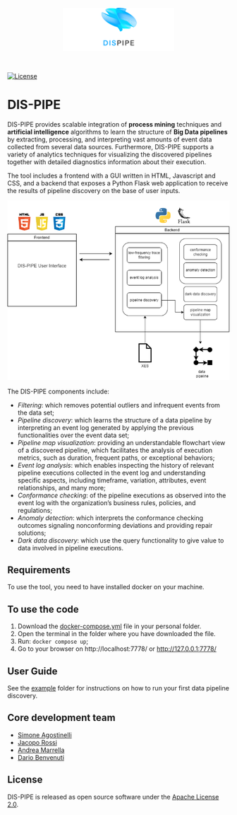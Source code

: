 <p align="center"><img width=50% src="https://github.com/DataCloud-project/DIS-PIPE/blob/main/DISPIPE_Logo_TransparentBackground_White.png"></p> 

<!---[![GitHub Issues](https://img.shields.io/github/issues/DataCloud-project/SIM-PIPE.svg)](https://github.com/DataCloud-project/SIM-PIPE/issues)--->

[![License](https://img.shields.io/badge/license-Apache2.0-blue.svg)](https://opensource.org/licenses/Apache-2.0)

# DIS-PIPE

DIS-PIPE provides scalable integration of **process mining** techniques and **artificial intelligence** algorithms to learn the structure of **Big Data pipelines** by extracting, processing, and interpreting vast amounts of event data collected from several data sources. Furthermore, DIS-PIPE supports a variety of analytics techniques for visualizing the discovered pipelines together with detailed diagnostics information about their execution.

The tool includes a frontend with a GUI written in HTML, Javascript and CSS, and a backend that exposes a Python Flask web application to receive the results of pipeline discovery on the base of user inputs.

<p align="center">
    <img src="https://raw.githubusercontent.com/bpm-diag/DIS-PIPE/main/images/DISPIPEarchitecture.png">
</p>

The DIS-PIPE components include:

<!-- - *Event data extraction*: which analyzes data sources to detect the main constituents of a data pipeline execution [DONE]; -->
<!-- - *Segmentation*: which clusters together the events belonging to the same pipeline executions [DONE]; -->
<!-- - *Abstraction*: which reduces the complexity of the event data set by merging multiple events into larger ones [DONE]; -->
- *Filtering*: which removes potential outliers and infrequent events from the data set;
- *Pipeline discovery*: which learns the structure of a data pipeline by interpreting an event log generated by applying the previous functionalities over the event data set;
- *Pipeline map visualization*: providing an understandable flowchart view of a discovered pipeline, which facilitates the analysis of execution metrics, such as duration, frequent paths, or exceptional behaviors;
- *Event log analysis*: which enables inspecting the history of relevant pipeline executions collected in the event log and understanding specific aspects, including timeframe, variation, attributes, event relationships, and many more;
- *Conformance checking*: of the pipeline executions as observed into the event log with the organization’s business rules, policies, and regulations;
- *Anomaly detection*: which interprets the conformance checking outcomes signaling nonconforming deviations and providing repair solutions;
- *Dark data discovery*: which use the query functionality to give value to data involved in pipeline executions.


## Requirements
To use the tool, you need to have installed docker on your machine.

## To use the code
1. Download the [docker-compose.yml](https://github.com/bpm-diag/DIS-PIPE/blob/main/docker-compose.yml) file in your personal folder. 
2. Open the terminal in the folder where you have downloaded the file.
4. Run: ``docker compose up``;
5. Go to your browser on http://localhost:7778/ or http://127.0.0.1:7778/

## User Guide

See the [example](https://github.com/bpm-diag/DIS-PIPE/tree/main/example) folder for instructions on how to run your first data pipeline discovery.



## Core development team

* [Simone Agostinelli](https://github.com/SimoneONE)
* [Jacopo Rossi](https://github.com/JacopoRossi)
* [Andrea Marrella](https://github.com/and182)
* [Dario Benvenuti](https://github.com/d-benvenuti)

## License

DIS-PIPE is released as open source software under the [Apache License 2.0](https://www.apache.org/licenses/LICENSE-2.0).
